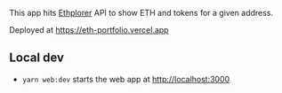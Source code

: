This app hits [Ethplorer](https://ethplorer.io/) API to show ETH and tokens for a given address.

Deployed at https://eth-portfolio.vercel.app

## Local dev

- `yarn web:dev` starts the web app at [http://localhost:3000](http://localhost:3000)
